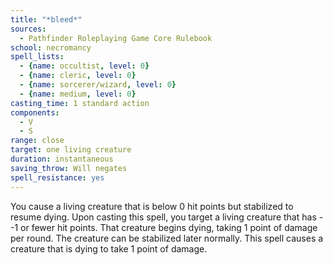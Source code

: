 ```yaml
---
title: "*bleed*"
sources:
  - Pathfinder Roleplaying Game Core Rulebook
school: necromancy
spell_lists:
  - {name: occultist, level: 0}
  - {name: cleric, level: 0}
  - {name: sorcerer/wizard, level: 0}
  - {name: medium, level: 0}
casting_time: 1 standard action
components:
  - V
  - S
range: close
target: one living creature
duration: instantaneous
saving_throw: Will negates
spell_resistance: yes
---
```


You cause a living creature that is below 0 hit points but stabilized to resume dying. Upon casting this spell, you target a living creature that has --1 or fewer hit points. That creature begins dying, taking 1 point of damage per round. The creature can be stabilized later normally. This spell causes a creature that is dying to take 1 point of damage.

